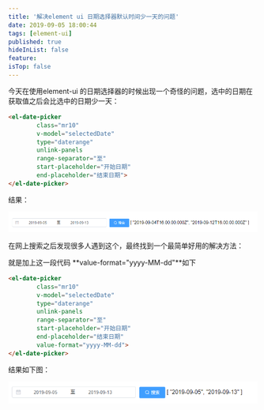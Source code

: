 ```yaml
---
title: '解决element ui 日期选择器默认时间少一天的问题'
date: 2019-09-05 18:00:44
tags: [element-ui]
published: true
hideInList: false
feature: 
isTop: false
---
```


今天在使用element-ui 的日期选择器的时候出现一个奇怪的问题，选中的日期在获取值之后会比选中的日期少一天：

```html
<el-date-picker
        class="mr10"
        v-model="selectedDate"
        type="daterange"
        unlink-panels
        range-separator="至"
        start-placeholder="开始日期"
        end-placeholder="结束日期">
</el-date-picker>
```

结果：

![](https://raw.githubusercontent.com/xhmily/imgbed/master/images/20190905180454.png)

在网上搜索之后发现很多人遇到这个，最终找到一个最简单好用的解决方法：

就是加上这一段代码 **value-format="yyyy-MM-dd"**如下

```html
<el-date-picker
        class="mr10"
        v-model="selectedDate"
        type="daterange"
        unlink-panels
        range-separator="至"
        start-placeholder="开始日期"
        end-placeholder="结束日期"
        value-format="yyyy-MM-dd">
</el-date-picker>
```

结果如下图：

![](https://raw.githubusercontent.com/xhmily/imgbed/master/images/20190905180920.png)